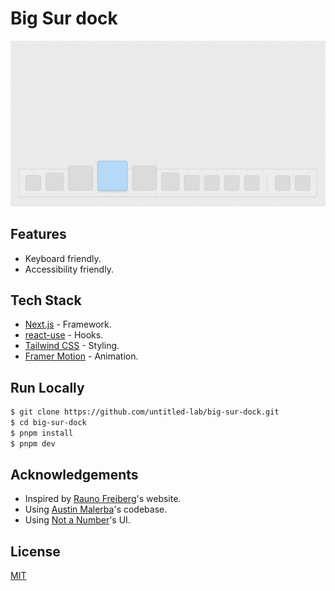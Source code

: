 # Big Sur dock

![Screenshot](./doc/screenshot.png)

## Features

- Keyboard friendly.
- Accessibility friendly.

## Tech Stack

- [Next.js](https://nextjs.org/) - Framework.
- [react-use](https://github.com/streamich/react-use) - Hooks.
- [Tailwind CSS](https://tailwindcss.com/) - Styling.
- [Framer Motion](https://www.framer.com/motion/) - Animation.

## Run Locally

```bash
$ git clone https://github.com/untitled-lab/big-sur-dock.git
$ cd big-sur-dock
$ pnpm install
$ pnpm dev
```

## Acknowledgements

- Inspired by [Rauno Freiberg](https://twitter.com/raunofreiberg)'s website.
- Using [Austin Malerba](https://twitter.com/austin_malerba/status/1556678271374397440)'s codebase.
- Using [Not a Number](https://www.nan.fyi/)'s UI.

## License

[MIT](https://choosealicense.com/licenses/mit/)
